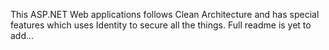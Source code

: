 This ASP.NET Web applications follows Clean Architecture and has special features which uses Identity to secure all the things.
Full readme is yet to add...
